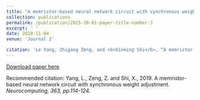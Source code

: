 ```yaml
---
title: "A memristor-based neural network circuit with synchronous weight adjustment"
collection: publications
permalink: /publication/2015-10-01-paper-title-number-3
excerpt: ' '
date: 2018-11-04
venue: 'Journal 2'

citation: 'Le Yang, Zhigang Zeng, and <b>Xinming Shi</b>, “A memristor-based neural network circuit with synchronous weight adjustment,” <i>Neurocomputing</i>, vol. 363, pp. 114–124, 201.'
---
```

 

[Download paper here](https://www.sciencedirect.com/science/article/pii/S0925231219309312)

Recommended citation: Yang, L., Zeng, Z. and Shi, X., 2019. A memristor-based neural network circuit with synchronous weight adjustment. <i>Neurocomputing<i>, 363, pp.114-124.
